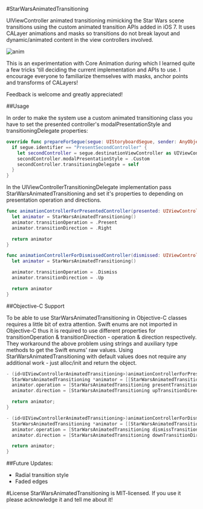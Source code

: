 #StarWarsAnimatedTransitioning

UIViewController animated transitioning mimicking the Star Wars scene transitions using the custom animated transition APIs added in iOS 7.
It uses CALayer animations and masks so transitions do not break layout and dynamic/animated content in the view controllers involved.

![anim](https://cloud.githubusercontent.com/assets/5302709/5523211/09accd16-89ce-11e4-83c9-3009ffcc273a.gif)

This is an experimentation with Core Animation during which I learned quite a few tricks 'till deciding the current implementation and APIs to use.
I encourage everyone to familiarize themselves with masks, anchor points and transforms of CALayers!

Feedback is welcome and greatly appreciated!

##Usage

In order to make the system use a custom animated transitioning class you have to set the presented controller's modalPresentationStyle and transitioningDelegate properties:

```swift
override func prepareForSegue(segue: UIStoryboardSegue, sender: AnyObject?) {
  if segue.identifier == "PresentSecondController" {
    let secondController = segue.destinationViewController as UIViewController
    secondController.modalPresentationStyle = .Custom
    secondController.transitioningDelegate = self
  }
}
```

In the UIViewControllerTransitioningDelegate implementation pass StarWarsAnimatedTransitioning and set it's properties to depending on presentation operation and directions.

```swift
func animationControllerForPresentedController(presented: UIViewController, presentingController presenting: UIViewController, sourceController source: UIViewController) -> UIViewControllerAnimatedTransitioning? {
  let animator = StarWarsAnimatedTransitioning()
  animator.transitionOperation = .Present
  animator.transitionDirection = .Right

  return animator
}

func animationControllerForDismissedController(dismissed: UIViewController) -> UIViewControllerAnimatedTransitioning? {
  let animator = StarWarsAnimatedTransitioning()

  animator.transitionOperation = .Dismiss
  animator.transitionDirection = .Up

  return animator
}

```

##Objective-C Support

To be able to use StarWarsAnimatedTransitioning in Objective-C classes requires a little bit of extra attention. Swift enums are not imported in Objective-C thus it is required to use different properties for transitionOperation & transitionDirection - operation & direction respectively. They workaround the above problem using strings and auxiliary type methods to get the Swift enums' raw values.
Using StarWarsAnimatedTransitioning with default values does not require any additional work - just alloc/init and return the object.

```objective-c
- (id<UIViewControllerAnimatedTransitioning>)animationControllerForPresentedController:(UIViewController *)presented presentingController:(UIViewController *)presenting sourceController:(UIViewController *)source {
  StarWarsAnimatedTransitioning *animator = [[StarWarsAnimatedTransitioning alloc] init];
  animator.operation = [StarWarsAnimatedTransitioning presentTransitionOperation];
  animator.direction = [StarWarsAnimatedTransitioning upTransitionDirection];

  return animator;
}

- (id<UIViewControllerAnimatedTransitioning>)animationControllerForDismissedController:(UIViewController *)dismissed {
  StarWarsAnimatedTransitioning *animator = [[StarWarsAnimatedTransitioning alloc] init];
  animator.operation = [StarWarsAnimatedTransitioning dismissTransitionOperation];
  animator.direction = [StarWarsAnimatedTransitioning downTransitionDirection];

  return animator;
}
```

##Future Updates:

* Radial transition style
* Faded edges

#License
StarWarsAnimatedTransitioning is MIT-licensed.
If you use it please acknowledge it and tell me about it!
